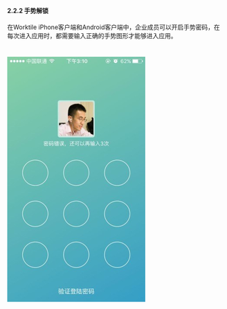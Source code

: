 #### 2.2.2 手势解锁

在Worktile iPhone客户端和Android客户端中，企业成员可以开启手势密码，在每次进入应用时，都需要输入正确的手势图形才能够进入应用。

 # ![](/assets/3.2.jpg)
 
 